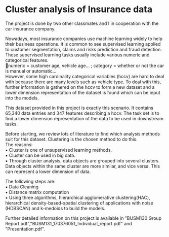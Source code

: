 # Cluster analysis of Insurance data

The project is done by two other classmates and I in cooperation with the car insurance company.

Nowadays, most insurance companies use machine learning widely to help their business operations. It is common to see supervised learning applied to customer segmentation, claims and risks prediction and fraud detection. These supervised learning tasks usually include various numeric and categorical features.</br>📍numeric = customer age, vehicle age... ; category = whether or not the car is manual or automatic...</br> However, some high cardinality categorical variables (hccv) are hard to deal with because there are many levels such as vehicle type. To deal with this, further information is gathered on the hccv to form a new dataset and a lower dimension representation of the dataset is found which can be input into the models.

This dataset provided in this project is exactly this scenario. It contains 65,340 data entries and 347 features describing a hccv. The task set is to find a lower dimension representation of the data to be used in downstream tasks.

Before starting, we review lots of literature to find which analysis methods suit for this dataset. Clustering is the chosen method to do this.</br>
The reasons:</br>
▪️ Cluster is one of unsupervised learning methods.</br>
▪️ Cluster can be used in big data.</br>
▪️ Through cluster analysis, data objects are grouped into several clusters. Data objects within the same cluster are more similar, and  vice versa. This can represent a lower dimension of data.</br>

The following steps are:</br> 
▪️ Data Cleaning</br>
▪️ Distance matrix computation</br>
▪️ Using three algorithms, hierarchical agglomerative clustering(HAC), hierarchical density-based-spatial clustering of applications with noise (HDBSCAN) and k-medoids to build the models.</br> 


Further detailed information on this project is available in "BUSM130 Group Report.pdf","BUSM131_170376051_Individual_report.pdf" and "Presentation.pdf".
